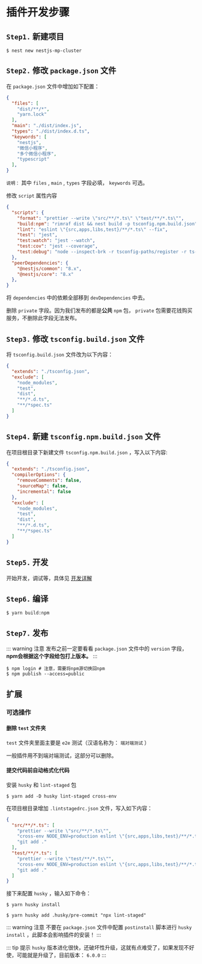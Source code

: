 # 插件开发步骤

## `Step1.` 新建项目

```shell
$ nest new nestjs-mp-cluster
```

## `Step2.` 修改 `package.json` 文件

在 `package.json` 文件中增加如下配置：

```json
{
  "files": [
    "dist/**/*",
    "yarn.lock"
  ],
  "main": "./dist/index.js",
  "types": "./dist/index.d.ts",
  "keywords": [
    "nestjs",
    "微信小程序",
    "多个微信小程序",
    "typescript"
  ],
}
```

`说明：` 其中 `files` , `main` , `types` 字段必填， `keywords` 可选。

修改 `script` 属性内容

```json
{
  "scripts": {
    "format": "prettier --write \"src/**/*.ts\" \"test/**/*.ts\"",
    "build:npm": "rimraf dist && nest build -p tsconfig.npm.build.json",
    "lint": "eslint \"{src,apps,libs,test}/**/*.ts\" --fix",
    "test": "jest",
    "test:watch": "jest --watch",
    "test:cov": "jest --coverage",
    "test:debug": "node --inspect-brk -r tsconfig-paths/register -r ts-node/register node_modules/.bin/jest --runInBand"
  },
  "peerDependencies": {
    "@nestjs/common": "8.x",
    "@nestjs/core": "8.x"
  },
}
```

将 `dependencies` 中的依赖全部移到 `devDependencies` 中去。

删除 `private` 字段。因为我们发布的都是**公共** `npm` 包， `private` 包需要花钱购买服务，不删除此字段无法发布。

## `Step3.` 修改 `tsconfig.build.json` 文件

将 `tsconfig.build.json` 文件改为以下内容：

```json
{
  "extends": "./tsconfig.json",
  "exclude": [
    "node_modules",
    "test",
    "dist",
    "**/*.d.ts",
    "**/*spec.ts"
  ]
}
```

## `Step4.` 新建 `tsconfig.npm.build.json` 文件

在项目根目录下新建文件 `tsconfig.npm.build.json` ，写入以下内容:

```json
{
  "extends": "./tsconfig.json",
  "compilerOptions": {
    "removeComments": false,
    "sourceMap": false,
    "incremental": false
  },
  "exclude": [
    "node_modules",
    "test",
    "dist",
    "**/*.d.ts",
    "**/*spec.ts"
  ]
}
```

## `Step5.` 开发

开始开发，调试等，具体见 [开发详解](开发详解.md)

## `Step6.` 编译

```shell
$ yarn build:npm
```

## `Step7.` 发布

::: warning 注意
发布之前一定要看看 `package.json` 文件中的 `version` 字段，**npm会根据这个字段给包打上版本。**
:::

```shell
$ npm login # 注意，需要将npm源切换回npm
$ npm publish --access=public 
```

## 扩展

### 可选操作

#### 删除 `test` 文件夹

`test` 文件夹里面主要是 `e2e` 测试（汉语名称为： `端对端测试` ）

一般插件用不到端对端测试，这部分可以删除。

#### 提交代码前自动格式化代码

安装 `husky` 和 `lint-staged` 包

```shell
$ yarn add -D husky lint-staged cross-env 
```

在项目根目录增加 `.lintstagedrc.json` 文件，写入如下内容：

```json
{
  "src/**/*.ts": [
    "prettier --write \"src/**/*.ts\"",
    "cross-env NODE_ENV=production eslint \"{src,apps,libs,test}/**/*.ts\" --fix",
    "git add ."
  ],
  "test/**/*.ts": [
    "prettier --write \"test/**/*.ts\"",
    "cross-env NODE_ENV=production eslint \"{src,apps,libs,test}/**/*.ts\" --fix",
    "git add ."
  ]
}
```

接下来配置 `husky` ，输入如下命令：

```shell
$ yarn husky install

$ yarn husky add .husky/pre-commit "npx lint-staged"
```

::: warning 注意 
不要在 `package.json` 文件中配置 `postinstall` 脚本进行 `husky install` ，此脚本会影响插件的安装！
:::

::: tip 提示
`husky` 版本进化很快，还破坏性升级，这就有点难受了，如果发现不好使，可能就是升级了，目前版本： `6.0.0`
:::
